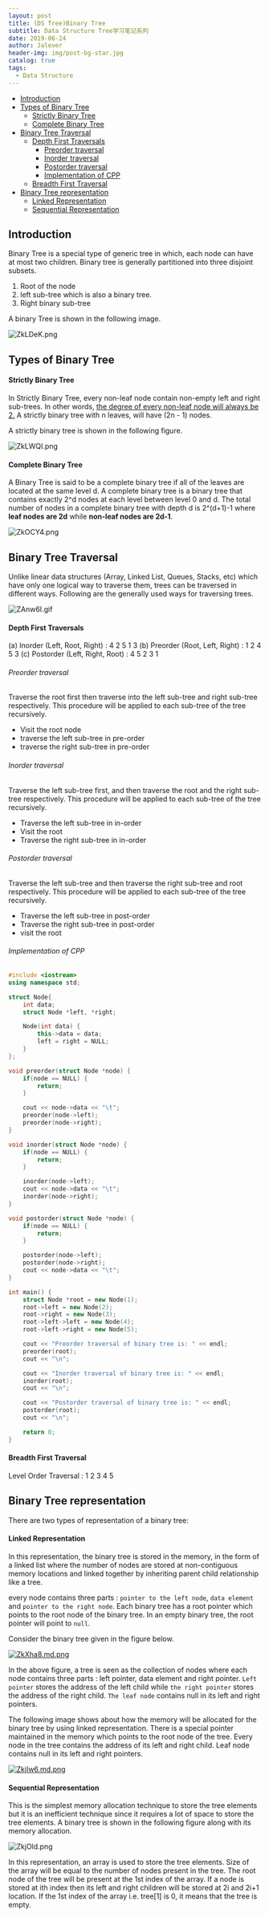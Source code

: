 ```yaml
---
layout: post
title: (DS Tree)Binary Tree
subtitle: Data Structure Tree学习笔记系列
date: 2019-06-24
author: Jalever
header-img: img/post-bg-star.jpg
catalog: true
tags:
  - Data Structure
---
```


- [Introduction](#introduction)
- [Types of Binary Tree](#types-of-binary-tree)
    - [Strictly Binary Tree](#strictly-binary-tree)
    - [Complete Binary Tree](#complete-binary-tree)
- [Binary Tree Traversal](#binary-tree-traversal)
    - [Depth First Traversals](#depth-first-traversals)
        - [Preorder traversal](#preorder-traversal)
        - [Inorder traversal](#inorder-traversal)
        - [Postorder traversal](#postorder-traversal)
        - [Implementation of CPP](#implementation-of-cpp)
    - [Breadth First Traversal](#breadth-first-traversal)
- [Binary Tree representation](#binary-tree-traversal)
    - [Linked Representation](#linked-representation)
    - [Sequential Representation](#sequential-representation)

## Introduction
Binary Tree is a special type of generic tree in which, each node can have at most two children. Binary tree is generally partitioned into three disjoint subsets.

1. Root of the node
2. left sub-tree which is also a binary tree.
3. Right binary sub-tree

A binary Tree is shown in the following image.

![ZkLDeK.png](https://s2.ax1x.com/2019/06/24/ZkLDeK.png)

## Types of Binary Tree

#### Strictly Binary Tree
In Strictly Binary Tree, every non-leaf node contain non-empty left and right sub-trees. In other words, <ins>the degree of every non-leaf node will always be 2.</ins> A strictly binary tree with n leaves, will have (2n - 1) nodes.

A strictly binary tree is shown in the following figure.

![ZkLWQI.png](https://s2.ax1x.com/2019/06/24/ZkLWQI.png)

#### Complete Binary Tree
A Binary Tree is said to be a complete binary tree if all of the leaves are located at the same level d. A complete binary tree is a binary tree that contains exactly 2^d nodes at each level between level 0 and d. The total number of nodes in a complete binary tree with depth d is 2^(d+1)-1 where <strong>leaf nodes are 2d</strong> while <strong>non-leaf nodes are 2d-1</strong>.

![ZkOCY4.png](https://s2.ax1x.com/2019/06/24/ZkOCY4.png)

## Binary Tree Traversal
Unlike linear data structures (Array, Linked List, Queues, Stacks, etc) which have only one logical way to traverse them, trees can be traversed in different ways. Following are the generally used ways for traversing trees.

![ZAnw6I.gif](https://s2.ax1x.com/2019/06/24/ZAnw6I.gif)

#### Depth First Traversals
(a) Inorder (Left, Root, Right) : 4 2 5 1 3
(b) Preorder (Root, Left, Right) : 1 2 4 5 3
(c) Postorder (Left, Right, Root) : 4 5 2 3 1

###### Preorder traversal
Traverse the root first then traverse into the left sub-tree and right sub-tree respectively. This procedure will be applied to each sub-tree of the tree recursively.

- Visit the root node
- traverse the left sub-tree in pre-order
- traverse the right sub-tree in pre-order

###### Inorder traversal
Traverse the left sub-tree first, and then traverse the root and the right sub-tree respectively. This procedure will be applied to each sub-tree of the tree recursively.

- Traverse the left sub-tree in in-order
- Visit the root
- Traverse the right sub-tree in in-order

###### Postorder traversal
Traverse the left sub-tree and then traverse the right sub-tree and root respectively. This procedure will be applied to each sub-tree of the tree recursively.

- Traverse the left sub-tree in post-order
- Traverse the right sub-tree in post-order
- visit the root

###### Implementation of CPP
```cpp
#include <iostream>
using namespace std;

struct Node{
	int data;
	struct Node *left, *right;

	Node(int data) {
		this->data = data;
		left = right = NULL;
	}
};

void preorder(struct Node *node) {
	if(node == NULL) {
		return;
	}

	cout << node->data << "\t";
	preorder(node->left);
	preorder(node->right);
}

void inorder(struct Node *node) {
	if(node == NULL) {
		return;
	}

	inorder(node->left);
	cout << node->data << "\t";
	inorder(node->right);
}

void postorder(struct Node *node) {
	if(node == NULL) {
		return;
	}

	postorder(node->left);
	postorder(node->right);
	cout << node->data << "\t";
}

int main() {
	struct Node *root = new Node(1);
	root->left = new Node(2);
	root->right = new Node(3);
	root->left->left = new Node(4);
	root->left->right = new Node(5);

	cout << "Preorder traversal of binary tree is: " << endl;
	preorder(root);
	cout << "\n";

	cout << "Inorder traversal of binary tree is: " << endl;
	inorder(root);
	cout << "\n";

	cout << "Postorder traversal of binary tree is: " << endl;
	postorder(root);
	cout << "\n";

	return 0;
}
```

#### Breadth First Traversal
Level Order Traversal : 1 2 3 4 5

## Binary Tree representation
There are two types of representation of a binary tree:

#### Linked Representation
In this representation, the binary tree is stored in the memory, in the form of a linked list where the number of nodes are stored at non-contiguous memory locations and linked together by inheriting parent child relationship like a tree.

every node contains three parts : `pointer to the left node`, `data element` and `pointer to the right node`. Each binary tree has a root pointer which points to the root node of the binary tree. In an empty binary tree, the root pointer will point to `null`.

Consider the binary tree given in the figure below.

[![ZkXha8.md.png](https://s2.ax1x.com/2019/06/24/ZkXha8.md.png)](https://imgchr.com/i/ZkXha8)

In the above figure, a tree is seen as the collection of nodes where each node contains three parts : left pointer, data element and right pointer. `Left pointer` stores the address of the left child while `the right pointer` stores the address of the right child. `The leaf node` contains null in its left and right pointers.

The following image shows about how the memory will be allocated for the binary tree by using linked representation. There is a special pointer maintained in the memory which points to the root node of the tree. Every node in the tree contains the address of its left and right child. Leaf node contains null in its left and right pointers.

[![ZkjIw6.md.png](https://s2.ax1x.com/2019/06/24/ZkjIw6.md.png)](https://imgchr.com/i/ZkjIw6)

#### Sequential Representation
This is the simplest memory allocation technique to store the tree elements but it is an inefficient technique since it requires a lot of space to store the tree elements. A binary tree is shown in the following figure along with its memory allocation.

![ZkjOld.png](https://s2.ax1x.com/2019/06/24/ZkjOld.png)

In this representation, an array is used to store the tree elements. Size of the array will be equal to the number of nodes present in the tree. The root node of the tree will be present at the 1st index of the array. If a node is stored at ith index then its left and right children will be stored at 2i and 2i+1 location. If the 1st index of the array i.e. tree[1] is 0, it means that the tree is empty.
